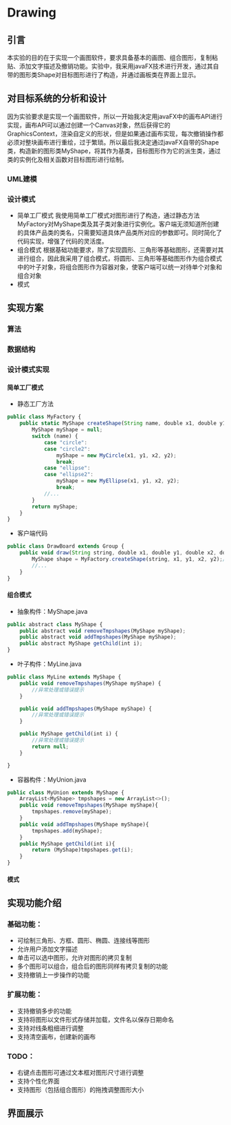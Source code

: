 # Drawing

## 引言
本实验的目的在于实现一个画图软件，要求具备基本的画图、组合图形，复制粘贴、添加文字描述及撤销功能。实验中，我采用javaFX技术进行开发，通过其自带的图形类Shape对目标图形进行了构造，并通过画板类在界面上显示。

## 对目标系统的分析和设计
因为实验要求是实现一个画图软件，所以一开始我决定用javaFX中的画布API进行实现，画布API可以通过创建一个Canvas对象，然后获得它的GraphicsContext，渲染自定义的形状，但是如果通过画布实现，每次撤销操作都必须对整块画布进行重绘，过于繁琐。所以最后我决定通过javaFX自带的Shape类，构造新的图形类MyShape，将其作为基类，目标图形作为它的派生类，通过类的实例化及相关函数对目标图形进行绘制。

### UML建模

### 设计模式
* 简单工厂模式
我使用简单工厂模式对图形进行了构造，通过静态方法MyFactory对MyShape类及其子类对象进行实例化。客户端无须知道所创建的具体产品类的类名，只需要知道具体产品类所对应的参数即可。同时简化了代码实现，增强了代码的灵活度。
* 组合模式
根据基础功能要求，除了实现圆形、三角形等基础图形，还需要对其进行组合，因此我采用了组合模式，将圆形、三角形等基础图形作为组合模式中的叶子对象，将组合图形作为容器对象，使客户端可以统一对待单个对象和组合对象
* 模式

## 实现方案

### 算法

### 数据结构

### 设计模式实现
#### 简单工厂模式  
* 静态工厂方法
```javascript
public class MyFactory {
    public static MyShape createShape(String name, double x1, double y1, double x2, double y2) {
        MyShape myShape = null;
        switch (name) {
            case "circle":
            case "circle2":
                myShape = new MyCircle(x1, y1, x2, y2);
                break;
            case "ellipse":
            case "ellipse2":
                myShape = new MyEllipse(x1, y1, x2, y2);
                break;
            //...
        }
        return myShape;
    }
}
```

* 客户端代码
```javascript
public class DrawBoard extends Group {
    public void draw(String string, double x1, double y1, double x2, double y2, boolean flag) {
        MyShape shape = MyFactory.createShape(string, x1, y1, x2, y2);//    通过工厂类创建产品对象
        //...
    }
}
```
#### 组合模式  

* 抽象构件：MyShape.java
```javascript
public abstract class MyShape {
    public abstract void removeTmpshapes(MyShape myShape);
    public abstract void addTmpshapes(MyShape myShape);
    public abstract MyShape getChild(int i);
}
```
* 叶子构件：MyLine.java
```javascript
public class MyLine extends MyShape {
    public void removeTmpshapes(MyShape myShape) {
        //异常处理或错误提示
    }

    public void addTmpshapes(MyShape myShape) {
        //异常处理或错误提示
    }

    public MyShape getChild(int i) {
        //异常处理或错误提示
        return null;
    }

}
```
* 容器构件：MyUnion.java
```javascript
public class MyUnion extends MyShape {
    ArrayList<MyShape> tmpshapes = new ArrayList<>();
    public void removeTmpshapes(MyShape myShape){
        tmpshapes.remove(myShape);
    }
    public void addTmpshapes(MyShape myShape){
        tmpshapes.add(myShape);
    }
    public MyShape getChild(int i){
        return (MyShape)tmpshapes.get(i);
    }
}
```
#### 模式  

## 实现功能介绍

### 基础功能：
* 可绘制三角形、方框、圆形、椭圆、连接线等图形
* 允许用户添加文字描述
* 单击可以选中图形，允许对图形的拷贝复制
* 多个图形可以组合，组合后的图形同样有拷贝复制的功能
* 支持撤销上一步操作的功能

### 扩展功能：
* 支持撤销多步的功能
* 支持将图形以文件形式存储并加载，文件名以保存日期命名
* 支持对线条粗细进行调整
* 支持清空画布，创建新的画布

### TODO：
* 右键点击图形可通过文本框对图形尺寸进行调整
* 支持个性化界面
* 支持图形（包括组合图形）的拖拽调整图形大小

## 界面展示
